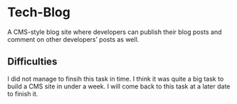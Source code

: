 # Tech-Blog
A CMS-style blog site where developers can publish their blog posts and comment on other developers’ posts as well.

## Difficulties

I did not manage to finsih this task in time. I think it was quite a big task to build a CMS site in under a week. I will come back to this task at a later date to finish it. 